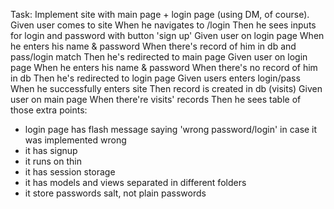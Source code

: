 Task:
Implement site with main page + login page (using DM, of course).
Given user comes to site
When he navigates to /login
Then he sees inputs for login and password with button 'sign up'
Given user on login page
When he enters his name & password
When there's record of him in db and pass/login match
Then he's redirected to main page
Given user on login page
When he enters his name & password
When there's no record of him in db
Then he's redirected to login page
Given users enters login/pass
When he successfully enters site
Then record is created in db (visits)
Given user on main page
When there're visits' records
Then he sees table of those
extra points:
* login page has flash message saying 'wrong password/login' in case it was implemented wrong
* it has signup
* it runs on thin
* it has session storage
* it has models and views separated in different folders
* it store passwords salt, not plain passwords 
